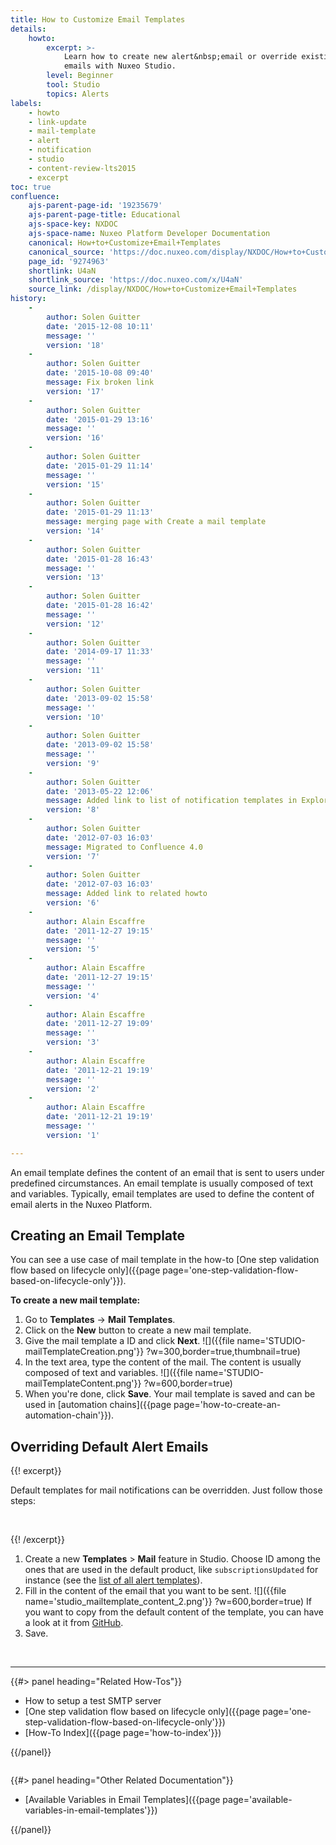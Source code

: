 ```yaml
---
title: How to Customize Email Templates
details:
    howto:
        excerpt: >-
            Learn how to create new alert&nbsp;email or override existing alert
            emails with Nuxeo Studio.
        level: Beginner
        tool: Studio
        topics: Alerts
labels:
    - howto
    - link-update
    - mail-template
    - alert
    - notification
    - studio
    - content-review-lts2015
    - excerpt
toc: true
confluence:
    ajs-parent-page-id: '19235679'
    ajs-parent-page-title: Educational
    ajs-space-key: NXDOC
    ajs-space-name: Nuxeo Platform Developer Documentation
    canonical: How+to+Customize+Email+Templates
    canonical_source: 'https://doc.nuxeo.com/display/NXDOC/How+to+Customize+Email+Templates'
    page_id: '9274963'
    shortlink: U4aN
    shortlink_source: 'https://doc.nuxeo.com/x/U4aN'
    source_link: /display/NXDOC/How+to+Customize+Email+Templates
history:
    - 
        author: Solen Guitter
        date: '2015-12-08 10:11'
        message: ''
        version: '18'
    - 
        author: Solen Guitter
        date: '2015-10-08 09:40'
        message: Fix broken link
        version: '17'
    - 
        author: Solen Guitter
        date: '2015-01-29 13:16'
        message: ''
        version: '16'
    - 
        author: Solen Guitter
        date: '2015-01-29 11:14'
        message: ''
        version: '15'
    - 
        author: Solen Guitter
        date: '2015-01-29 11:13'
        message: merging page with Create a mail template
        version: '14'
    - 
        author: Solen Guitter
        date: '2015-01-28 16:43'
        message: ''
        version: '13'
    - 
        author: Solen Guitter
        date: '2015-01-28 16:42'
        message: ''
        version: '12'
    - 
        author: Solen Guitter
        date: '2014-09-17 11:33'
        message: ''
        version: '11'
    - 
        author: Solen Guitter
        date: '2013-09-02 15:58'
        message: ''
        version: '10'
    - 
        author: Solen Guitter
        date: '2013-09-02 15:58'
        message: ''
        version: '9'
    - 
        author: Solen Guitter
        date: '2013-05-22 12:06'
        message: Added link to list of notification templates in Explorer
        version: '8'
    - 
        author: Solen Guitter
        date: '2012-07-03 16:03'
        message: Migrated to Confluence 4.0
        version: '7'
    - 
        author: Solen Guitter
        date: '2012-07-03 16:03'
        message: Added link to related howto
        version: '6'
    - 
        author: Alain Escaffre
        date: '2011-12-27 19:15'
        message: ''
        version: '5'
    - 
        author: Alain Escaffre
        date: '2011-12-27 19:15'
        message: ''
        version: '4'
    - 
        author: Alain Escaffre
        date: '2011-12-27 19:09'
        message: ''
        version: '3'
    - 
        author: Alain Escaffre
        date: '2011-12-21 19:19'
        message: ''
        version: '2'
    - 
        author: Alain Escaffre
        date: '2011-12-21 19:19'
        message: ''
        version: '1'

---
```

An email template defines the content of an email that is sent to users under predefined circumstances. An email template is usually composed of text and variables. Typically, email templates are used to define the content of email alerts in the Nuxeo Platform.

## Creating an Email Template

You can see a use case of mail template in the how-to [One step validation flow based on lifecycle only]({{page page='one-step-validation-flow-based-on-lifecycle-only'}}).

**To create a new mail template:**

1.  Go to **Templates** -> **Mail Templates**.
2.  Click on the **New** button to create a new mail template.
3.  Give the mail template a ID and click **Next**.
    ![]({{file name='STUDIO-mailTemplateCreation.png'}} ?w=300,border=true,thumbnail=true)
4.  In the text area, type the content of the mail. The content is usually composed of text and variables.
    ![]({{file name='STUDIO-mailTemplateContent.png'}} ?w=600,border=true)
5.  When you're done, click **Save**.
    Your mail template is saved and can be used in [automation chains]({{page page='how-to-create-an-automation-chain'}}).

## Overriding Default Alert Emails

{{! excerpt}}

Default templates for mail notifications can be overridden. Just follow those steps:

&nbsp;

{{! /excerpt}}

1.  Create a new **Templates** > **Mail** feature in Studio. Choose ID among the ones that are used in the default product, like `subscriptionsUpdated` for instance (see the [list of all alert templates](http://explorer.nuxeo.org/nuxeo/site/distribution/current/viewContribution/org.nuxeo.ecm.platform.notification.service.NotificationContrib--templates)).
2.  Fill in the content of the email that you want to be sent.
    ![]({{file name='studio_mailtemplate_content_2.png'}} ?w=600,border=true)
    If you want to copy from the default content of the template, you can have a look at it from [GitHub](https://github.com/nuxeo/nuxeo-features/tree/master/nuxeo-platform-notification/nuxeo-platform-notification-core/src/main/resources/templates).
3.  Save.

&nbsp;

* * *

<div class="row" data-equalizer="" data-equalize-on="medium">

<div class="column medium-6">{{#> panel heading="Related How-Tos"}}

*   How to setup a test SMTP server
*   [One step validation flow based on lifecycle only]({{page page='one-step-validation-flow-based-on-lifecycle-only'}})
*   [How-To Index]({{page page='how-to-index'}})

{{/panel}}</div>

<div class="column medium-6">{{#> panel heading="Other Related Documentation"}}

*   [Available Variables in Email Templates]({{page page='available-variables-in-email-templates'}})

{{/panel}}</div>

</div>